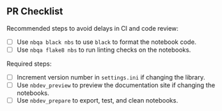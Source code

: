 ## PR Checklist

Recommended steps to avoid delays in CI and code review:

- [ ] Use `nbqa black nbs` to use `black` to format the notebook code.
- [ ] Use `nbqa flake8 nbs` to run linting checks on the notebooks.

Required steps:

- [ ] Increment version number in `settings.ini` if changing the library.
- [ ] Use `nbdev_preview` to preview the documentation site if changing the notebooks.
- [ ] Use `nbdev_prepare` to export, test, and clean notebooks.